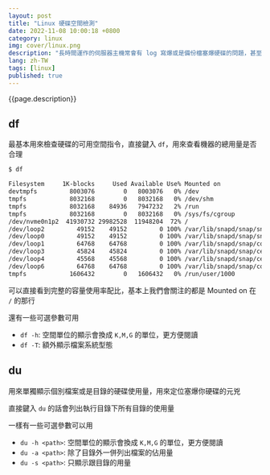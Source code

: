 ```yaml
---
layout: post
title: "Linux 硬碟空間檢測"
date: 2022-11-08 10:00:18 +0800
category: linux
img: cover/linux.png
description: "長時間運作的伺服器主機常會有 log 寫爆或是備份檔塞爆硬碟的問題，甚至會導致機器直接重新啟動，紀錄一下基本監測硬碟使用率的指令"
lang: zh-TW
tags: [linux]
published: true
---
```


{{page.description}}

## df
最基本用來檢查硬碟的可用空間指令，直接鍵入 `df`，用來查看機器的總用量是否合理

```bash
$ df

Filesystem     1K-blocks     Used Available Use% Mounted on
devtmpfs         8003076        0   8003076   0% /dev
tmpfs            8032168        0   8032168   0% /dev/shm
tmpfs            8032168    84936   7947232   2% /run
tmpfs            8032168        0   8032168   0% /sys/fs/cgroup
/dev/nvme0n1p2  41930732 29982528  11948204  72% /
/dev/loop2         49152    49152         0 100% /var/lib/snapd/snap/snapd/17336
/dev/loop0         49152    49152         0 100% /var/lib/snapd/snap/snapd/17029
/dev/loop1         64768    64768         0 100% /var/lib/snapd/snap/core20/1634
/dev/loop3         45824    45824         0 100% /var/lib/snapd/snap/certbot/2414
/dev/loop4         45568    45568         0 100% /var/lib/snapd/snap/certbot/2344
/dev/loop6         64768    64768         0 100% /var/lib/snapd/snap/core20/1695
tmpfs            1606432        0   1606432   0% /run/user/1000
```

可以直接看到完整的容量使用率配比，基本上我們會關注的都是 Mounted on 在 `/` 的那行

還有一些可選參數可用
+ `df -h`: 空間單位的顯示會換成 `K,M,G` 的單位，更方便閱讀
+ `df -T`: 額外顯示檔案系統型態

## du

用來單獨顯示個別檔案或是目錄的硬碟使用量，用來定位塞爆你硬碟的元兇

直接鍵入 `du` 的話會列出執行目錄下所有目錄的使用量

一樣有一些可選參數可以用
+ `du -h <path>`: 空間單位的顯示會換成 `K,M,G` 的單位，更方便閱讀
+ `du -a <path>`: 除了目錄外一併列出檔案的佔用量
+ `du -s <path>`: 只顯示跟目錄的用量